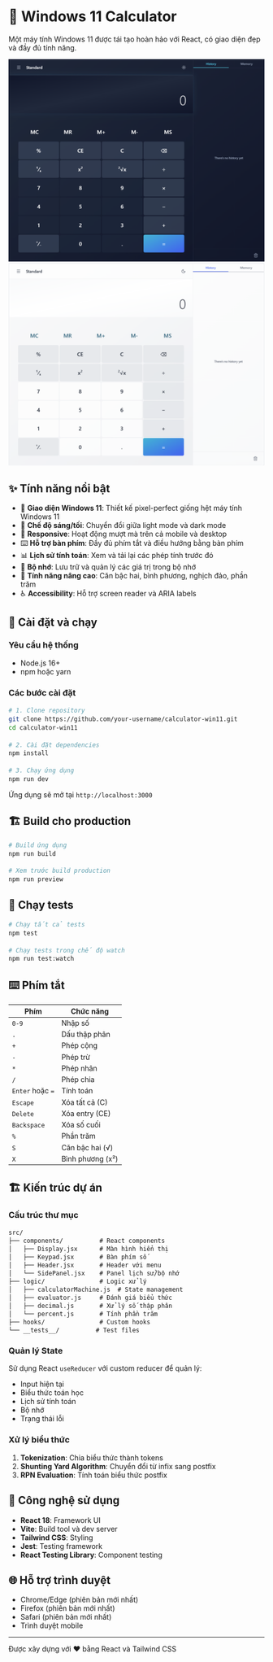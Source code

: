 # 🧮 Windows 11 Calculator

Một máy tính Windows 11 được tái tạo hoàn hảo với React, có giao diện đẹp và đầy đủ tính năng.

![Dark Mode](./public/calculator-darkmode.png)
![Light Mode](./public/calculator-lightmode.png)

## ✨ Tính năng nổi bật

- 🎨 **Giao diện Windows 11**: Thiết kế pixel-perfect giống hệt máy tính Windows 11
- 🌙 **Chế độ sáng/tối**: Chuyển đổi giữa light mode và dark mode
- 📱 **Responsive**: Hoạt động mượt mà trên cả mobile và desktop
- ⌨️ **Hỗ trợ bàn phím**: Đầy đủ phím tắt và điều hướng bằng bàn phím
- 📊 **Lịch sử tính toán**: Xem và tải lại các phép tính trước đó
- 💾 **Bộ nhớ**: Lưu trữ và quản lý các giá trị trong bộ nhớ
- 🧮 **Tính năng nâng cao**: Căn bậc hai, bình phương, nghịch đảo, phần trăm
- ♿ **Accessibility**: Hỗ trợ screen reader và ARIA labels

## 🚀 Cài đặt và chạy

### Yêu cầu hệ thống

- Node.js 16+
- npm hoặc yarn

### Các bước cài đặt

```bash
# 1. Clone repository
git clone https://github.com/your-username/calculator-win11.git
cd calculator-win11

# 2. Cài đặt dependencies
npm install

# 3. Chạy ứng dụng
npm run dev
```

Ứng dụng sẽ mở tại `http://localhost:3000`

## 🏗️ Build cho production

```bash
# Build ứng dụng
npm run build

# Xem trước build production
npm run preview
```

## 🧪 Chạy tests

```bash
# Chạy tất cả tests
npm test

# Chạy tests trong chế độ watch
npm run test:watch
```

## ⌨️ Phím tắt

| Phím             | Chức năng        |
| ---------------- | ---------------- |
| `0-9`            | Nhập số          |
| `.`              | Dấu thập phân    |
| `+`              | Phép cộng        |
| `-`              | Phép trừ         |
| `*`              | Phép nhân        |
| `/`              | Phép chia        |
| `Enter` hoặc `=` | Tính toán        |
| `Escape`         | Xóa tất cả (C)   |
| `Delete`         | Xóa entry (CE)   |
| `Backspace`      | Xóa số cuối      |
| `%`              | Phần trăm        |
| `S`              | Căn bậc hai (√)  |
| `X`              | Bình phương (x²) |

## 🏗️ Kiến trúc dự án

### Cấu trúc thư mục

```
src/
├── components/          # React components
│   ├── Display.jsx      # Màn hình hiển thị
│   ├── Keypad.jsx       # Bàn phím số
│   ├── Header.jsx       # Header với menu
│   └── SidePanel.jsx    # Panel lịch sử/bộ nhớ
├── logic/               # Logic xử lý
│   ├── calculatorMachine.js  # State management
│   ├── evaluator.js     # Đánh giá biểu thức
│   ├── decimal.js       # Xử lý số thập phân
│   └── percent.js       # Tính phần trăm
├── hooks/               # Custom hooks
└── __tests__/          # Test files
```

### Quản lý State

Sử dụng React `useReducer` với custom reducer để quản lý:

- Input hiện tại
- Biểu thức toán học
- Lịch sử tính toán
- Bộ nhớ
- Trạng thái lỗi

### Xử lý biểu thức

1. **Tokenization**: Chia biểu thức thành tokens
2. **Shunting Yard Algorithm**: Chuyển đổi từ infix sang postfix
3. **RPN Evaluation**: Tính toán biểu thức postfix

## 🎨 Công nghệ sử dụng

- **React 18**: Framework UI
- **Vite**: Build tool và dev server
- **Tailwind CSS**: Styling
- **Jest**: Testing framework
- **React Testing Library**: Component testing

## 🌐 Hỗ trợ trình duyệt

- Chrome/Edge (phiên bản mới nhất)
- Firefox (phiên bản mới nhất)
- Safari (phiên bản mới nhất)
- Trình duyệt mobile

---

Được xây dựng với ❤️ bằng React và Tailwind CSS
